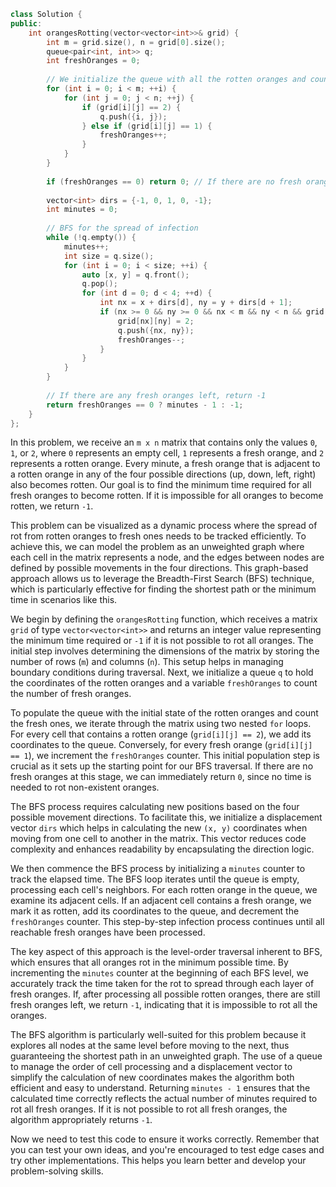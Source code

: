 ```cpp
class Solution {
public:
    int orangesRotting(vector<vector<int>>& grid) {
        int m = grid.size(), n = grid[0].size();
        queue<pair<int, int>> q;
        int freshOranges = 0;
        
        // We initialize the queue with all the rotten oranges and count the fresh oranges
        for (int i = 0; i < m; ++i) {
            for (int j = 0; j < n; ++j) {
                if (grid[i][j] == 2) {
                    q.push({i, j});
                } else if (grid[i][j] == 1) {
                    freshOranges++;
                }
            }
        }
        
        if (freshOranges == 0) return 0; // If there are no fresh oranges, we return 0
        
        vector<int> dirs = {-1, 0, 1, 0, -1};
        int minutes = 0;
        
        // BFS for the spread of infection
        while (!q.empty()) {
            minutes++;
            int size = q.size();
            for (int i = 0; i < size; ++i) {
                auto [x, y] = q.front();
                q.pop();
                for (int d = 0; d < 4; ++d) {
                    int nx = x + dirs[d], ny = y + dirs[d + 1];
                    if (nx >= 0 && ny >= 0 && nx < m && ny < n && grid[nx][ny] == 1) {
                        grid[nx][ny] = 2;
                        q.push({nx, ny});
                        freshOranges--;
                    }
                }
            }
        }
        
        // If there are any fresh oranges left, return -1
        return freshOranges == 0 ? minutes - 1 : -1;
    }
};
```

In this problem, we receive an `m x n` matrix that contains only the values `0`, `1`, or `2`, where `0` represents an empty cell, `1` represents a fresh orange, and `2` represents a rotten orange. Every minute, a fresh orange that is adjacent to a rotten orange in any of the four possible directions (up, down, left, right) also becomes rotten. Our goal is to find the minimum time required for all fresh oranges to become rotten. If it is impossible for all oranges to become rotten, we return `-1`.

This problem can be visualized as a dynamic process where the spread of rot from rotten oranges to fresh ones needs to be tracked efficiently. To achieve this, we can model the problem as an unweighted graph where each cell in the matrix represents a node, and the edges between nodes are defined by possible movements in the four directions. This graph-based approach allows us to leverage the Breadth-First Search (BFS) technique, which is particularly effective for finding the shortest path or the minimum time in scenarios like this.

We begin by defining the `orangesRotting` function, which receives a matrix `grid` of type `vector<vector<int>>` and returns an integer value representing the minimum time required or `-1` if it is not possible to rot all oranges. The initial step involves determining the dimensions of the matrix by storing the number of rows (`m`) and columns (`n`). This setup helps in managing boundary conditions during traversal. Next, we initialize a queue `q` to hold the coordinates of the rotten oranges and a variable `freshOranges` to count the number of fresh oranges.

To populate the queue with the initial state of the rotten oranges and count the fresh ones, we iterate through the matrix using two nested `for` loops. For every cell that contains a rotten orange (`grid[i][j] == 2`), we add its coordinates to the queue. Conversely, for every fresh orange (`grid[i][j] == 1`), we increment the `freshOranges` counter. This initial population step is crucial as it sets up the starting point for our BFS traversal. If there are no fresh oranges at this stage, we can immediately return `0`, since no time is needed to rot non-existent oranges.

The BFS process requires calculating new positions based on the four possible movement directions. To facilitate this, we initialize a displacement vector `dirs` which helps in calculating the new `(x, y)` coordinates when moving from one cell to another in the matrix. This vector reduces code complexity and enhances readability by encapsulating the direction logic.

We then commence the BFS process by initializing a `minutes` counter to track the elapsed time. The BFS loop iterates until the queue is empty, processing each cell's neighbors. For each rotten orange in the queue, we examine its adjacent cells. If an adjacent cell contains a fresh orange, we mark it as rotten, add its coordinates to the queue, and decrement the `freshOranges` counter. This step-by-step infection process continues until all reachable fresh oranges have been processed.

The key aspect of this approach is the level-order traversal inherent to BFS, which ensures that all oranges rot in the minimum possible time. By incrementing the `minutes` counter at the beginning of each BFS level, we accurately track the time taken for the rot to spread through each layer of fresh oranges. If, after processing all possible rotten oranges, there are still fresh oranges left, we return `-1`, indicating that it is impossible to rot all the oranges.

The BFS algorithm is particularly well-suited for this problem because it explores all nodes at the same level before moving to the next, thus guaranteeing the shortest path in an unweighted graph. The use of a queue to manage the order of cell processing and a displacement vector to simplify the calculation of new coordinates makes the algorithm both efficient and easy to understand. Returning `minutes - 1` ensures that the calculated time correctly reflects the actual number of minutes required to rot all fresh oranges. If it is not possible to rot all fresh oranges, the algorithm appropriately returns `-1`.

Now we need to test this code to ensure it works correctly. Remember that you can test your own ideas, and you're encouraged to test edge cases and try other implementations. This helps you learn better and develop your problem-solving skills.